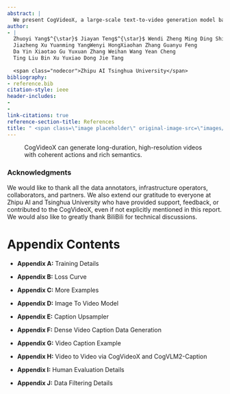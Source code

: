 ```yaml
---
abstract: |
  We present CogVideoX, a large-scale text-to-video generation model based on diffusion transformer, which can generate 10-second continuous videos aligned with text prompt, with a frame rate of 16 fps and resolution of 768$\times$ 1360 pixels. Previous video generation models often had limited movement and short durations, and is difficult to generate videos with coherent narratives based on text. We propose several designs to address these issues. First, we propose a 3D Variational Autoencoder (VAE) to compress videos along both spatial and temporal dimensions, to improve both compression rate and video fidelity. Second, to improve the text-video alignment, we propose an expert transformer with the expert adaptive LayerNorm to facilitate the deep fusion between the two modalities. Third, by employing a progressive training and multi-resolution frame pack technique, CogVideoX is adept at producing coherent, long-duration, different shape videos characterized by significant motions. In addition, we develop an effective text-video data processing pipeline that includes various data preprocessing strategies and a video captioning method, greatly contributing to the generation quality and semantic alignment. Results show that CogVideoX demonstrates state-of-the-art performance across both multiple machine metrics and human evaluations. The model weight of both 3D Causal VAE, Video caption model and CogVideoX are publicly available at <https://github.com/THUDM/CogVideo>.
author:
- |
  Zhuoyi Yang$^{\star}$ Jiayan Teng$^{\star}$ Wendi Zheng Ming Ding Shiyu Huang  
  Jiazheng Xu Yuanming YangWenyi HongXiaohan Zhang Guanyu Feng  
  Da Yin Xiaotao Gu Yuxuan Zhang Weihan Wang Yean Cheng  
  Ting Liu Bin Xu Yuxiao Dong Jie Tang  
     
  <span class="nodecor">Zhipu AI Tsinghua University</span>
bibliography:
- reference.bib
citation-style: ieee
header-includes:
- 
- 
link-citations: true
reference-section-title: References
title: " <span class=\"image placeholder\" original-image-src=\"images/logo.png\" original-image-title=\"\" width=\"7%\">image</span> CogVideoX: Text-to-Video Diffusion Models with An Expert Transformer"
---
```






<figure id="fig:exampleImage">
<span class="image placeholder" data-original-image-src="images/front.jpg" data-original-image-title="" width="\textwidth"></span>
<figcaption> CogVideoX can generate long-duration, high-resolution videos with coherent actions and rich semantics.</figcaption>
</figure>

### Acknowledgments

We would like to thank all the data annotators, infrastructure operators, collaborators, and partners. We also extend our gratitude to everyone at Zhipu AI and Tsinghua University who have provided support, feedback, or contributed to the CogVideoX, even if not explicitly mentioned in this report. We would also like to greatly thank BiliBili for technical discussions.

# Appendix Contents

- **Appendix A:** Training Details

- **Appendix B:** Loss Curve

- **Appendix C:** More Examples

- **Appendix D:** Image To Video Model

- **Appendix E:** Caption Upsampler

- **Appendix F:** Dense Video Caption Data Generation

- **Appendix G:** Video Caption Example

- **Appendix H:** Video to Video via CogVideoX and CogVLM2-Caption

- **Appendix I:** Human Evaluation Details

- **Appendix J:** Data Filtering Details
